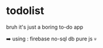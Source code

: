 # todolist
bruh it's just a boring to-do app

:arrow_right: using :
firebase no-sql db
pure js :skull:

